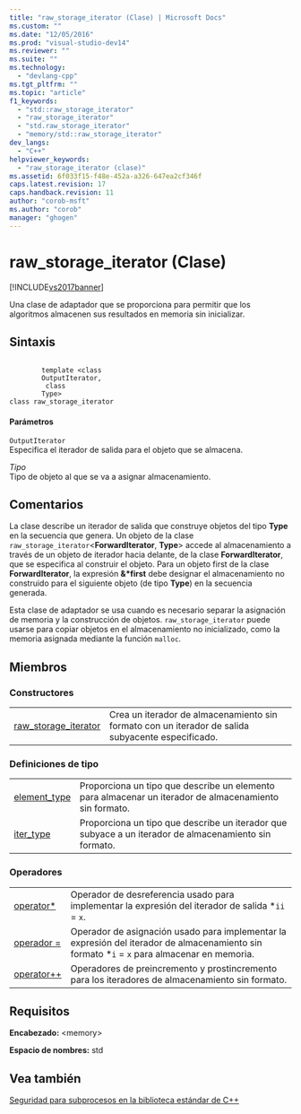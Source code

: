 ```yaml
---
title: "raw_storage_iterator (Clase) | Microsoft Docs"
ms.custom: ""
ms.date: "12/05/2016"
ms.prod: "visual-studio-dev14"
ms.reviewer: ""
ms.suite: ""
ms.technology: 
  - "devlang-cpp"
ms.tgt_pltfrm: ""
ms.topic: "article"
f1_keywords: 
  - "std::raw_storage_iterator"
  - "raw_storage_iterator"
  - "std.raw_storage_iterator"
  - "memory/std::raw_storage_iterator"
dev_langs: 
  - "C++"
helpviewer_keywords: 
  - "raw_storage_iterator (clase)"
ms.assetid: 6f033f15-f48e-452a-a326-647ea2cf346f
caps.latest.revision: 17
caps.handback.revision: 11
author: "corob-msft"
ms.author: "corob"
manager: "ghogen"
---
```

# raw_storage_iterator (Clase)
[!INCLUDE[vs2017banner](../assembler/inline/includes/vs2017banner.md)]

Una clase de adaptador que se proporciona para permitir que los algoritmos almacenen sus resultados en memoria sin inicializar.  
  
## Sintaxis  
  
```  
  
        template <class   
        OutputIterator,  
         class   
        Type>  
class raw_storage_iterator  
```  
  
#### Parámetros  
 `OutputIterator`  
 Especifica el iterador de salida para el objeto que se almacena.  
  
 *Tipo*  
 Tipo de objeto al que se va a asignar almacenamiento.  
  
## Comentarios  
 La clase describe un iterador de salida que construye objetos del tipo **Type** en la secuencia que genera.  Un objeto de la clase `raw_storage_iterator`\<**ForwardIterator**, **Type**\> accede al almacenamiento a través de un objeto de iterador hacia delante, de la clase **ForwardIterator**, que se especifica al construir el objeto.  Para un objeto first de la clase **ForwardIterator**, la expresión **&\*first** debe designar el almacenamiento no construido para el siguiente objeto \(de tipo **Type**\) en la secuencia generada.  
  
 Esta clase de adaptador se usa cuando es necesario separar la asignación de memoria y la construcción de objetos.  `raw_storage_iterator` puede usarse para copiar objetos en el almacenamiento no inicializado, como la memoria asignada mediante la función `malloc`.  
  
## Miembros  
  
### Constructores  
  
|||  
|-|-|  
|[raw\_storage\_iterator](../Topic/raw_storage_iterator::raw_storage_iterator.md)|Crea un iterador de almacenamiento sin formato con un iterador de salida subyacente especificado.|  
  
### Definiciones de tipo  
  
|||  
|-|-|  
|[element\_type](../Topic/raw_storage_iterator::element_type.md)|Proporciona un tipo que describe un elemento para almacenar un iterador de almacenamiento sin formato.|  
|[iter\_type](../Topic/raw_storage_iterator::iter_type.md)|Proporciona un tipo que describe un iterador que subyace a un iterador de almacenamiento sin formato.|  
  
### Operadores  
  
|||  
|-|-|  
|[operator\*](../Topic/raw_storage_iterator::operator*.md)|Operador de desreferencia usado para implementar la expresión del iterador de salida \*`ii` \= `x`.|  
|[operador \=](../Topic/raw_storage_iterator::operator=.md)|Operador de asignación usado para implementar la expresión del iterador de almacenamiento sin formato \*`i` \= `x` para almacenar en memoria.|  
|[operator\+\+](../Topic/raw_storage_iterator::operator++.md)|Operadores de preincremento y prostincremento para los iteradores de almacenamiento sin formato.|  
  
## Requisitos  
 **Encabezado:** \<memory\>  
  
 **Espacio de nombres:** std  
  
## Vea también  
 [Seguridad para subprocesos en la biblioteca estándar de C\+\+](../standard-library/thread-safety-in-the-cpp-standard-library.md)